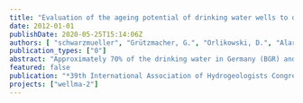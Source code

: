 ```yaml
---
title: "Evaluation of the ageing potential of drinking water wells to optimize well operation and maintenance."
date: 2012-01-01
publishDate: 2020-05-25T15:14:06Z
authors: [ "schwarzmueller", "Grützmacher, G.", "Orlikowski, D.", "Alary, M.", "David, B.", "Besnard, K." ]
publication_types: ["0"]
abstract: "Approximately 70% of the drinking water in Germany (BGR) and about 50% worldwide (IGREC 2011) are abstracted from groundwater using filter wells. Their implementation, operation and maintenance are major factors contributing to the costs of drinking water production. According to an international survey (Howsam, Misstear & Jones 1995 ), 40% of worldwide used water abstraction wells work inefficiently in terms of well performance or water quality. This implies high costs and a great potential for improvement, both for the (re-) construction of new wells (capital investment) and well operation (energy consumption, maintenance needs). The main reason for inefficient well performance is so-called well ageing, i.e. the decrease in performance due to biological, chemical and / or physical processes in and around the well. Dominant factors determining type, extension and location of deposits are the geology of the exploited aquifer together with the qualitative properties of the abstracted water, the well design (dimensions and materials), construction (drilling method) and operation. The project WellMa, initiated and financed by the Berliner Wasserbetriebe (BWB) and Veolia Eau, and coordinated at the Berlin Centre of Competence for Water (KWB), aimed at improving the efficiency of drinking water abstraction wells by identifying, evaluating and testing methods of well management including design, operation and maintenance to slow down well ageing. Set into relation to ranges, in which ageing processes are known to occur, the initial data of well sites were used to differentiate a low, medium or high potential for the occurrence of well ageing and to define the monitoring needs accordingly. Well ageing processes were distinguished into six types, each of them implying different pre-requisites and site conditions and leading to different monitoring and/ or maintenance requirements. For carbonate scaling, iron ochre formation, biofouling, corrosion, colmation and sand intake pre-requisites, triggers and threshold conditions were identified and implemented in a decision support system enabling well operators to prioritize the needs for monitoring, diagnosis or maintenance action taking into account the specific well and site characteristics."
featured: false
publication: "*39th International Association of Hydrogeologists Congress*"
projects: ["wellma-2"]
---
```


